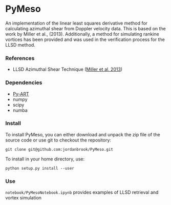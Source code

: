 # PyMeso

An implementation of the linear least squares derivative method for calculating azimuthal shear from Doppler velocity data. This is based on the work by Miller et al., (2013). 
Additionally, a method for simulating rankine vortices has been provided and was used in the verification process for the LLSD method.

### References
- LLSD Azimuthal Shear Technique ([Miller et al. 2013](https://doi.org/10.1175/WAF-D-12-00065.1))

### Dependencies
- [Py-ART](https://github.com/ARM-DOE/pyart/)
- numpy
- scipy
- numba

### Install
To install PyMeso, you can either download and unpack the zip file of the source code or use git to checkout the repository:

`git clone git@github.com:jordanbrook/PyMeso.git`

To install in your home directory, use:

`python setup.py install --user`

### Use
`notebook/PyMesoNotebook.ipynb` provides examples of LLSD retrieval and vortex simulation
